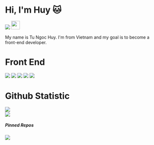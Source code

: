 <div>
  <h1>Hi, I'm Huy 🐱</h1>
  <div>
    <a href=https://www.facebook.com/ngochuytu/><img src="https://img.shields.io/badge/Facebook-%231877F2.svg?style=for-the-badge&logo=Facebook&logoColor=white"></a>  
    <img height="28px" src="https://komarev.com/ghpvc/?username=ngochuytu&color=blue">
  </div>
  <p>My name is Tu Ngoc Huy. I'm from Vietnam and my goal is to become a front-end developer.</p>
</div>



<div>
  <h1>Front End</h1>
  <div>
    <img src="https://img.shields.io/badge/html5-%23E34F26.svg?style=for-the-badge&logo=html5&logoColor=white">
    <img src="https://img.shields.io/badge/css3-%231572B6.svg?style=for-the-badge&logo=css3&logoColor=white">
    <img src="https://img.shields.io/badge/javascript-%23323330.svg?style=for-the-badge&logo=javascript&logoColor=%23F7DF1E">
    <img src="https://img.shields.io/badge/react-%2320232a.svg?style=for-the-badge&logo=react&logoColor=%2361DAFB">
    <img src="https://img.shields.io/badge/SASS-hotpink.svg?style=for-the-badge&logo=SASS&logoColor=white">
  </div>
</div>

<div>
  <h1>Github Statistic</h1>
  <img src="https://github-readme-stats.vercel.app/api?username=ngochuytu&theme=tokyonight&show_icons=true&count_private=true">
  <br />
  <img src="https://github-readme-stats.vercel.app/api/top-langs/?username=ngochuytu&theme=tokyonight&layout=compact&langs_count=10">
</div>

<div>
  <h5>Pinned Repos</h1>
  <div>
    <a href="https://github.com/ngochuytu/facebook-clone-source"><img src="https://github-readme-stats.vercel.app/api/pin/?username=ngochuytu&repo=facebook-clone-source" /></a>
  </div>
</div>
